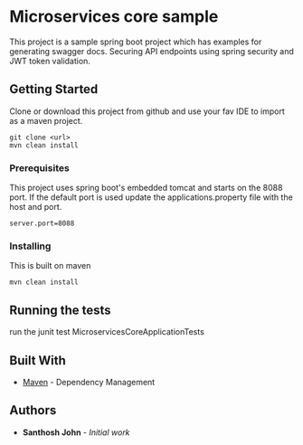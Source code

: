 # Microservices core sample

This project is a sample spring boot project which has examples for generating swagger docs. Securing API endpoints using
spring security and JWT token validation.

## Getting Started

Clone or download this project from github and use your fav IDE to import as a maven project.

```
git clone <url>
mvn clean install
```

### Prerequisites

This project uses spring boot's embedded tomcat and starts on the 8088 port. If the default port is used update the applications.property file with
the host and port.

```
server.port=8088
```

### Installing

This is built on maven

```
mvn clean install
```

## Running the tests

run the junit test MicroservicesCoreApplicationTests


## Built With

* [Maven](https://maven.apache.org/) - Dependency Management


## Authors

* **Santhosh John** - *Initial work* 





